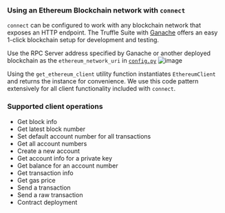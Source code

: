 ### Using an Ethereum Blockchain network with `connect`
`connect` can be configured to work with any blockchain network that exposes an HTTP endpoint. The Truffle Suite with [Ganache](https://www.trufflesuite.com/ganache) offers an easy 1-click blockchain setup for development and testing.

Use the RPC Server address specified by Ganache or another deployed blockchain as the `ethereum_network_uri` in [`config.py`](https://github.com/LinuxForHealth/connect/blob/main/connect/config.py)
![image](https://user-images.githubusercontent.com/21041723/122135142-2a001300-cdfd-11eb-8a1b-c0722ddb726a.png)


Using the `get_ethereum_client` utility function instantiates `EthereumClient` and returns the instance for convenience. We use this code pattern extensively for all client functionality included with `connect`.

### Supported client operations
- Get block info
- Get latest block number
- Set default account number for all transactions
- Get all account numbers
- Create a new account
- Get account info for a private key
- Get balance for an account number
- Get transaction info
- Get gas price
- Send a transaction
- Send a raw transaction
- Contract deployment

